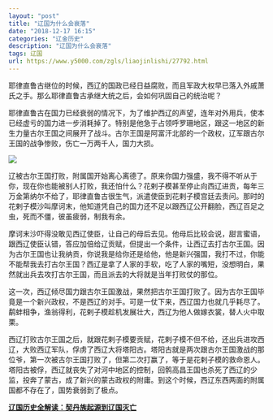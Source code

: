 ```yaml
---
layout: "post"
title: "辽国为什么会衰落"
date: "2018-12-17 16:15"
categories: "辽金历史"
description: "辽国为什么会衰落"
tags: 辽国
url: https://www.y5000.com/zgls/liaojinlishi/27792.html
---
```






耶律直鲁古继位的时候，西辽的国政已经日益腐败，而且军政大权早已落入外戚萧氏之手。那么耶律直鲁古承继大统之后，会如何巩固自己的统治呢？

耶律直鲁古在国力已经衰弱的情况下，为了维护西辽的声望，连年对外用兵，使本已经虚亏的国力进一步消耗掉了。特别是他急于占领呼罗珊地区，跟这一地区的新生力量古尔王国之间展开了战斗。古尔王国是阿富汗北部的一个政权，辽军跟古尔王国的战争惨败，伤亡一万两千人，国力大损。

![](https://img.y5000.com/uploads/allimg/180118/8-1P11Q31RL95.jpg)

辽被古尔王国打败，附属国开始离心离德了。原来你国力强盛，我不得不听从于你，现在你也能被别人打败，我还怕什么？花剌子模甚至停止向西辽进贡，每年三万金第纳尔不给了，耶律直鲁古很生气，派遣使臣到花剌子模宫廷去责问。那时的花剌子模沙叫摩诃末，他知道凭自己的国力还不足以跟西辽公开翻脸，西辽百足之虫，死而不僵，彼虽疲弱，制我有余。

摩诃末沙吓得没敢见西辽使臣，让自己的母后去见。他母后比较会说，甜言蜜语，跟西辽使臣认错，答应加倍给辽贡赋，但提出一个条件，让西辽去打古尔王国。因为古尔王国也让我纳贡，你说我是给你还是给他，他是新兴强国，我打不过，你能不能帮我去打古尔王国？西辽是拿了人家的手软，吃了人家的嘴短，没想明白，果然就出兵去攻打古尔王国，而且派去的大将就是当年打败仗的那位。

这一次，西辽倾尽国力跟古尔王国激战，果然把古尔王国打败了。因为古尔王国毕竟是一个新兴政权，不是西辽的对手。可是一仗下来，西辽国力也就几乎耗尽了。鹬蚌相争，渔翁得利，花剌子模趁机发展壮大，西辽为他人做嫁衣裳，替人火中取栗。

西辽打败古尔王国之后，就跟花剌子模要贡赋，花剌子模不但不给，还出兵进攻西辽，大败西辽军队，俘虏了西辽大将塔阳古。塔阳古就是两次跟古尔王国激战的那位爷，第一次被古尔王国打败了，但第二次打赢了，等于是花剌子模的救命恩人。塔阳古被俘，西辽就丧失了对河中地区的控制，回鹘高昌王国也杀死了西辽的少监，投奔了蒙古，成了新兴的蒙古政权的附庸。到这个时候，西辽东西两面的附属国都不存在了，国势衰弱到了极点。

**[辽国历史全解读：契丹族起源到辽国灭亡](https://www.y5000.com/zgls/liaojinlishi/2018/0118/27796.html)**
